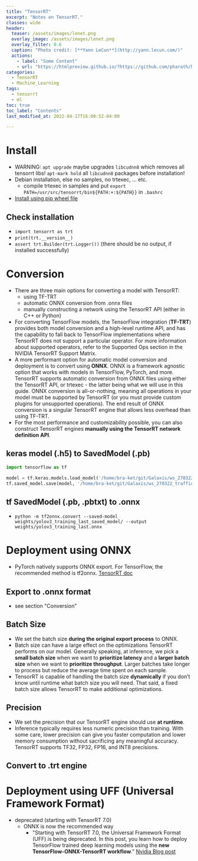 ```yaml
---
title: "TensorRT"
excerpt: "Notes on TensorRT."
classes: wide
header:
  teaser: /assets/images/lenet.png
  overlay_image: /assets/images/lenet.png
  overlay_filter: 0.6
  caption: "Photo credit: [**Yann LeCun**](http://yann.lecun.com/)"
  actions:
    - label: "Some Content"
    - url: "https://htmlpreview.github.io/?https://github.com/pharath/home/blob/master/_posts_html/2021-09-23-Databases.html"
categories:
  - TensorRT
  - Machine_Learning
tags:
  - tensorrt
  - ml
toc: true
toc_label: "Contents"
last_modified_at: 2022-04-17T16:00:52-04:00

---
```


# Install

- WARNING: `apt upgrade` maybe upgrades `libcudnn8` which removes all tensorrt libs! `apt-mark hold` all `libcudnn8` packages before installation!
- Debian installation, else no samples, no trtexec, ... etc.
    - compile trtexec in samples and put `export PATH=/usr/src/tensorrt/bin${PATH:+:${PATH}}` in `.bashrc`
- [Install using pip wheel file](https://docs.nvidia.com/deeplearning/tensorrt/install-guide/index.html#installing-pip)

## Check installation

- `import tensorrt as trt`
- `print(trt.__version__)`
- `assert trt.Builder(trt.Logger())` (there should be no output, if installed successfully)

# Conversion

- There are three main options for converting a model with TensorRT:
    - using TF-TRT
    - automatic ONNX conversion from .onnx files
    - manually constructing a network using the TensorRT API (either in C++ or Python)
- For converting TensorFlow models, the TensorFlow integration (**TF-TRT**) provides both model conversion and a high-level runtime API, and has the capability to fall back to TensorFlow implementations where TensorRT does not support a particular operator. For more information about supported operators, refer to the Supported Ops section in the NVIDIA TensorRT Support Matrix.
- A more performant option for automatic model conversion and deployment is to convert using **ONNX**. ONNX is a framework agnostic option that works with models in TensorFlow, PyTorch, and more. TensorRT supports automatic conversion from ONNX files using either the TensorRT API, or trtexec - the latter being what we will use in this guide. ONNX conversion is all-or-nothing, meaning all operations in your model must be supported by TensorRT (or you must provide custom plugins for unsupported operations). The end result of ONNX conversion is a singular TensorRT engine that allows less overhead than using TF-TRT.
- For the most performance and customizability possible, you can also construct TensorRT engines **manually using the TensorRT network definition API**.

## keras model (.h5) to SavedModel (.pb)

```python
import tensorflow as tf

model = tf.keras.models.load_model('/home/bra-ket/git/Galaxis/ws_270322_trafficsign/keras-YOLOv3-model-set/weights/yolov3_training_last.h5')
tf.saved_model.save(model, '/home/bra-ket/git/Galaxis/ws_270322_trafficsign/keras-YOLOv3-model-set/weights/yolov3_training_last_saved_model')
```

## tf SavedModel (.pb, .pbtxt) to .onnx

- `python -m tf2onnx.convert --saved-model weights/yolov3_training_last_saved_model/ --output weights/yolov3_training_last.onnx`

# Deployment using ONNX

- PyTorch natively supports ONNX export. For TensorFlow, the recommended method is tf2onnx. [TensorRT doc](https://docs.nvidia.com/deeplearning/tensorrt/developer-guide/index.html#working_tf)

## Export to .onnx format

- see section "Conversion"

## Batch Size

- We set the batch size **during the original export process** to ONNX.
- Batch size can have a large effect on the optimizations TensorRT performs on our model. Generally speaking, at inference, we pick a **small batch size** when we want to **prioritize latency** and a **larger batch size** when we want to **prioritize throughput**. Larger batches take longer to process but reduce the average time spent on each sample.
- TensorRT is capable of handling the batch size **dynamically** if you don’t know until runtime what batch size you will need. That said, a fixed batch size allows TensorRT to make additional optimizations.

## Precision

- We set the precision that our TensorRT engine should use **at runtime**.
- Inference typically requires less numeric precision than training. With some care, lower precision can give you faster computation and lower memory consumption without sacrificing any meaningful accuracy. TensorRT supports TF32, FP32, FP16, and INT8 precisions.

## Convert to .trt engine

# Deployment using UFF (Universal Framework Format)

- deprecated (starting with TensorRT 7.0)
    - ONNX is now the recommended way
        - "Starting with TensorRT 7.0, the Universal Framework Format (UFF) is being deprecated. In this post, you learn how to deploy TensorFlow trained deep learning models using the **new TensorFlow-ONNX-TensorRT workflow**." [Nvidia Blog post](https://www.edge-ai-vision.com/2020/04/speeding-up-deep-learning-inference-using-tensorflow-onnx-and-tensorrt/)
